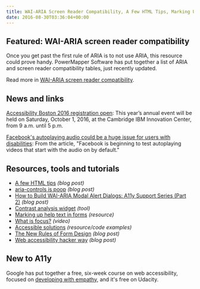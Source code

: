 ```yaml
---
title: WAI-ARIA Screen Reader Compatibility, A Few HTML Tips, Marking Up Help Text in Forms and More
date: 2016-08-30T03:36:04+00:00
---
```


## Featured: WAI-ARIA screen reader compatibility

Once you get past the first rule of ARIA is to not use ARIA, this resource could prove handy. PowerMapper Software has put together a list of ARIA and screen reader compatibility tables, just recently updated.

Read more in [WAI-ARIA screen reader compatibility](http://www.powermapper.com/tests/screen-readers/aria/).

## News and links

[Accessibility Boston 2016 registration open](http://a11y-bos.org/annual-events/about-a11ybos-2016/): This year’s annual event will be held on Saturday, October 1, 2016, at the Cambridge IBM Innovation Center, from 9 a.m. until 5 p.m.

[Facebook's autoplaying audio could be a huge issue for users with disabilities](http://www.dailydot.com/debug/autoplaying-videos-with-sound-internet-accessibility-visually-impaired/): From the article, "Facebook is beginning to test autoplaying videos that start with the audio on by default."

## Resources, tools and tutorials

- [A few HTML tips](https://hacks.mozilla.org/2016/08/a-few-html-tips/) *(blog post)*
- [aria-controls is poop](http://www.heydonworks.com/article/aria-controls-is-poop) *(blog post)*
- [How to Build WAI-ARIA Modal Alert Dialogs: A11y Support Series (Part 2)](http://www.deque.com/blog/aria-modal-alert-dialogs-a11y-support-series-part-2/) *(blog post)*
- [Contrast analysis widget](https://ada.is/contrast-widget/) *(tool)*
- [Marking up help text in forms](https://adactio.com/journal/11109) *(resource)*
- [What is focus?](https://www.youtube.com/watch?v=EFv9ubbZLKw) *(video)*
- [Accessible solutions](http://haltersweb.github.io/Accessibility/) *(resource/code examples)*
- [The New Rules of Form Design](http://www.uxbooth.com/articles/the-new-rules-of-form-design/) *(blog post)*
- [Web accessibility hacker way](http://jj09.net/web-accessibility-hacker-way/) *(blog post)*

## New to A11y

Google has put together a free, six-week course on web accessibility, focused on [developing with empathy](https://egghead.io/courses/start-building-accessible-web-applications-today), and it's free on Udacity.
